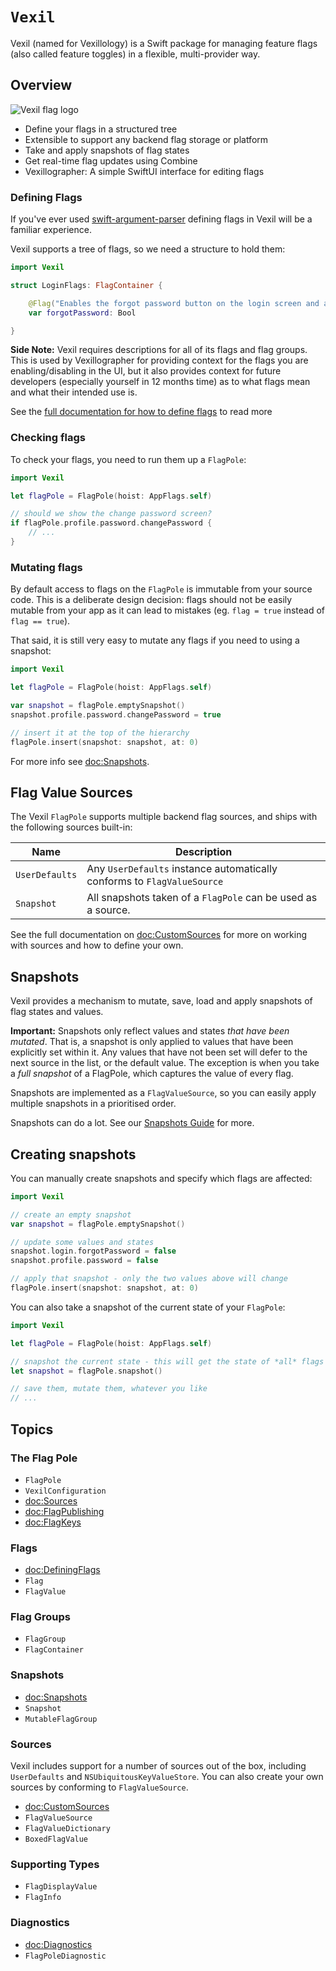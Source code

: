# ``Vexil``

Vexil (named for Vexillology) is a Swift package for managing feature flags (also called feature toggles) in a flexible, multi-provider way.

## Overview

![Vexil flag logo](vexil.png)

* Define your flags in a structured tree
* Extensible to support any backend flag storage or platform
* Take and apply snapshots of flag states
* Get real-time flag updates using Combine
* Vexillographer: A simple SwiftUI interface for editing flags

### Defining Flags

If you've ever used [swift-argument-parser] defining flags in Vexil will be a familiar experience.

Vexil supports a tree of flags, so we need a structure to hold them:

```swift
import Vexil

struct LoginFlags: FlagContainer {

    @Flag("Enables the forgot password button on the login screen and associated flows")
    var forgotPassword: Bool

}
```

**Side Note:** Vexil requires descriptions for all of its flags and flag groups. This is used by Vexillographer for providing context for the flags you are enabling/disabling in the UI, but it also provides context for future developers (especially yourself in 12 months time) as to what flags mean and what their intended use is.

See the [full documentation for how to define flags](<doc:DefiningFlags>) to read more

### Checking flags

To check your flags, you need to run them up a ``FlagPole``:

```swift
import Vexil

let flagPole = FlagPole(hoist: AppFlags.self)

// should we show the change password screen?
if flagPole.profile.password.changePassword {
    // ...
}
```

### Mutating flags

By default access to flags on the ``FlagPole`` is immutable from your source code. This is a deliberate design decision: flags should not be easily mutable from your app as it can lead to mistakes (eg. `flag = true` instead of `flag == true`).

That said, it is still very easy to mutate any flags if you need to using a snapshot:

```swift
import Vexil

let flagPole = FlagPole(hoist: AppFlags.self)

var snapshot = flagPole.emptySnapshot()
snapshot.profile.password.changePassword = true

// insert it at the top of the hierarchy
flagPole.insert(snapshot: snapshot, at: 0)
```

For more info see <doc:Snapshots>.

## Flag Value Sources

The Vexil `FlagPole` supports multiple backend flag sources, and ships with the following sources built-in:

| Name | Description |
|------|-------------|
| `UserDefaults` | Any `UserDefaults` instance automatically conforms to ``FlagValueSource`` |
| `Snapshot` | All snapshots taken of a ``FlagPole`` can be used as a source. |

See the full documentation on <doc:CustomSources> for more on working with sources and how to define your own.


## Snapshots

Vexil provides a mechanism to mutate, save, load and apply snapshots of flag states and values.

**Important:** Snapshots only reflect values and states _that have been mutated_. That is, a snapshot is only applied to values that have been explicitly set within it. Any values that have not been set will defer to the next source in the list, or the default value. The exception is when you take a _full snapshot_ of a FlagPole, which captures the value of every flag.

Snapshots are implemented as a ``FlagValueSource``, so you can easily apply multiple snapshots in a prioritised order.

Snapshots can do a lot. See our [Snapshots Guide](<doc:Snapshots>) for more.

## Creating snapshots

You can manually create snapshots and specify which flags are affected:

```swift
import Vexil

// create an empty snapshot
var snapshot = flagPole.emptySnapshot()

// update some values and states
snapshot.login.forgotPassword = false
snapshot.profile.password = false

// apply that snapshot - only the two values above will change
flagPole.insert(snapshot: snapshot, at: 0)
```

You can also take a snapshot of the current state of your ``FlagPole``:

```swift
import Vexil

let flagPole = FlagPole(hoist: AppFlags.self)

// snapshot the current state - this will get the state of *all* flags
let snapshot = flagPole.snapshot()

// save them, mutate them, whatever you like
// ...
```


## Topics

### The Flag Pole

- ``FlagPole``
- ``VexilConfiguration``
- <doc:Sources>
- <doc:FlagPublishing>
- <doc:FlagKeys>

### Flags

- <doc:DefiningFlags>
- ``Flag``
- ``FlagValue``

### Flag Groups

- ``FlagGroup``
- ``FlagContainer``

### Snapshots

- <doc:Snapshots>
- ``Snapshot``
- ``MutableFlagGroup``

### Sources

Vexil includes support for a number of sources out of the box, including `UserDefaults` and `NSUbiquitousKeyValueStore`. You can also create your own sources by conforming to ``FlagValueSource``.

- <doc:CustomSources>
- ``FlagValueSource``
- ``FlagValueDictionary``
- ``BoxedFlagValue``

### Supporting Types

- ``FlagDisplayValue``
- ``FlagInfo``

### Diagnostics

- <doc:Diagnostics>
- ``FlagPoleDiagnostic``

[swift-argument-parser]: https://github.com/apple/swift-argument-parser
